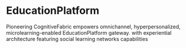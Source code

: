 # EducationPlatform
Pioneering CognitiveFabric empowers omnichannel, hyperpersonalized, microlearning-enabled EducationPlatform gateway. with experiential architecture featuring social learning networks capabilities

